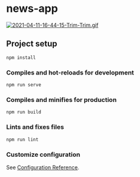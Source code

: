 # news-app

[![2021-04-11-16-44-15-Trim-Trim.gif](https://s4.gifyu.com/images/2021-04-11-16-44-15-Trim-Trim.gif)](https://gifyu.com/image/rL11)

## Project setup
```
npm install
```

### Compiles and hot-reloads for development
```
npm run serve
```

### Compiles and minifies for production
```
npm run build
```

### Lints and fixes files
```
npm run lint
```

### Customize configuration
See [Configuration Reference](https://cli.vuejs.org/config/).
